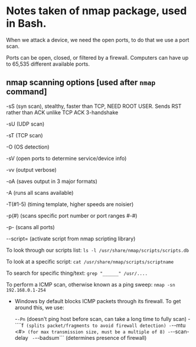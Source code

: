 # Notes taken of nmap package, used in Bash.

When we attack a device, we need the open ports, to do that we use a port scan.

Ports can be open, closed, or filtered by a firewall. Computers can have up to 65,535 different available ports.

## nmap scanning options [used after ```nmap``` command]
-sS (syn scan), stealthy, faster than TCP, NEED ROOT USER. Sends RST rather than ACK unlike TCP ACK 3-handshake

-sU (UDP scan)

-sT (TCP scan)

-O (OS detection)

-sV (open ports to determine service/device info)

-vv (output verbose)

-oA (saves output in 3 major formats)

-A (runs all scans available)

-T(#1-5) (timing template, higher speeds are noisier)

-p(#) (scans specific port number or port ranges #-#)

-p- (scans all ports)

--script=<scriptname> (activate script from nmap scripting library)
  
To look through our scripts list: ```ls -l /usr/share/nmap/scripts/scripts.db```
  
To look at a specific script: ```cat /usr/share/nmap/scripts/scriptname```
  
To search for specific thing/text: ```grep "______" /usr/....```

To perform a ICMP scan, otherwise known as a ping sweep: ```nmap -sn 192.168.0.1-254```
- Windows by default blocks ICMP packets through its firewall. To get around this, we use:
  
  -```-Pn``` (doesn't ping host before scan, can take a long time to fully scan)
  -````f``` (splits packet/fragments to avoid firewall detection)
  -```--mtu <#>``` (for max transmission size, must be a multiple of 8)
  -```--scan-delay <time in ms>```
  -```--badsum``` (determines presence of firewall)
  
  
